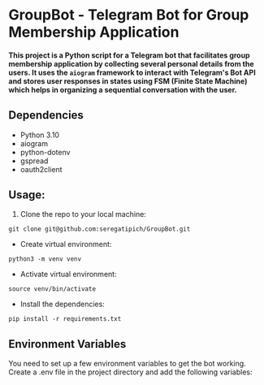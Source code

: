 # GroupBot - Telegram Bot for Group Membership Application

#### This project is a Python script for a Telegram bot that facilitates group membership application by collecting several personal details from the users. It uses the `aiogram` framework to interact with Telegram's Bot API and stores user responses in states using FSM (Finite State Machine) which helps in organizing a sequential conversation with the user.

## Dependencies

- Python 3.10
- aiogram
- python-dotenv
- gspread
- oauth2client

## Usage:

1. Clone the repo to your local machine:
```
git clone git@github.com:seregatipich/GroupBot.git
```
- Create virtual environment:
```
python3 -m venv venv
```
- Activate virtual environment:
```
source venv/bin/activate
```
- Install the dependencies:
```
pip install -r requirements.txt
```

## Environment Variables

You need to set up a few environment variables to get the bot working. Create a .env file in the project directory and add the following variables: